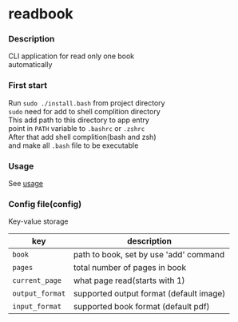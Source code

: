 # readbook


### Description

CLI application for read only one book  
automatically  


### First start

Run `sudo ./install.bash` from project directory  
`sudo` need for add to shell complition directory  
This add path to this directory to app entry  
point in `PATH` variable to `.bashrc` or `.zshrc`  
After that add shell complition(bash and zsh)  
and make all `.bash` file to be executable  


### Usage

See [usage](usage)  


### Config file(config)

Key-value storage  

| key | description |
| --- | ----------- |
|`book`             | path to book, set by use 'add' command |
|`pages`            | total number of pages in book          |
|`current_page`     | what page read(starts with 1)          |
|`output_format`    | supported output format (default image)|
|`input_format`     | supported book format (default pdf)    |
